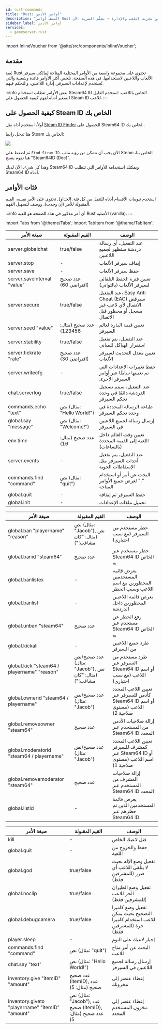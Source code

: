 ```yaml
---
id: rust-commands
title: "Rust: أوامر الأدمن"
description: "اكتشف أوامر Rust الأساسية لإدارة سيرفر الألعاب والتحكم باللاعبين لتحسين تجربة اللعب والإدارة → تعلّم المزيد الآن"
sidebar_label: أوامر الأدمن
services:
  - gameserver-rust
---
```


import InlineVoucher from '@site/src/components/InlineVoucher';

## مقدمة

لعبة Rust تحتوي على مجموعة واسعة من الأوامر المختلفة المتاحة لمالكي سيرفر الألعاب واللاعبين لاستخدامها. في هذه الصفحة، نلخص أكثر الأوامر فائدة وشعبية والتي تُستخدم لإعدادات السيرفر، إدارة اللاعبين، والتحكم فيهم.

:::info
بعض الأوامر تتطلب استخدام Steam64 ID الخاص باللاعب. استخدم الدليل الصغير أدناه لفهم كيفية الحصول على Steam ID للاعب.
:::

<InlineVoucher />

## كيفية الحصول على Steam ID الخاص بك
أولاً، استخدم أداة مثل [Steam ID Finder](https://steamidfinder.com/) للحصول على Steam64 ID الخاص بك.

هنا تدخل رابط Steam الخاص بك:

![](https://screensaver01.zap-hosting.com/index.php/s/wscaNkzWSjzAktf/preview)

ثم اضغط على `Find Steam ID`. الآن يجب أن نتمكن من رؤية ملف Steam الخاص بنا، هنا نقوم بنسخ "Steam64ID (Dec)".

وهذا كل شيء، الآن لديك Steam64 ID ويمكنك استخدامه للأوامر التي تتطلب Steam64 ID أدناه.

## فئات الأوامر

استخدم تبويبات الأقسام أدناه للتنقل بين كل فئة. الجداول تحتوي على الأمر نفسه، القيم المقبولة للأمر (إن وجدت)، ووصف لتسهيل الفهم.

:::info
أي أمر مذكور في هذه الصفحة هو للعبة Rust الأصلية (vanilla).
:::

import Tabs from '@theme/Tabs';
import TabItem from '@theme/TabItem';

<Tabs>
  <TabItem value="ServerSettings" label="إعدادات السيرفر" default>

| صيغة الأمر                  | القيم المقبولة | الوصف | 
| ----------------------- | ---------- | --------- | 
| server.globalchat      | true/false          | عند التفعيل، أي رسالة دردشة ستظهر لجميع اللاعبين         | 
| server.stop      | -          | إيقاف سيرفر الألعاب         | 
| server.save      | -          | حفظ سيرفر الألعاب         | 
| server.saveinterval "value"      | عدد صحيح (افتراضي 60)          | تعيين فترة الحفظ التلقائي لسيرفر الألعاب (بالثواني)         | 
| server.secure      | true/false          | عند التفعيل، Easy Anti Cheat (EAC) سيرفض الاتصال لأي لاعب غير مسجل أو محظور قبل الاتصال         | 
| server.seed "value"     | عدد صحيح (مثال: 123456)          | تعيين قيمة البذرة لعالم السيرفر         | 
| server.stability      | true/false          | عند التفعيل، يتم تفعيل استقرار الهياكل للمباني         | 
| server.tickrate "rate"      | عدد صحيح (افتراضي 30)          | تعيين معدل التحديث لسيرفر الألعاب         | 
| server.writecfg      | -          | حفظ تغييرات الإعدادات التي تم تعيينها سابقًا عبر أوامر السيرفر الأخرى         | 
| chat.serverlog      | true/false          | عند التفعيل، سيتم تسجيل الدردشة دائمًا في وحدة تحكم السيرفر         | 
| commands.echo "text"      | نص (مثال: "Hello World!")          | طباعة الرسالة المحددة في وحدة تحكم السيرفر         | 
| global.say "message"      | نص (مثال: "Welcome!")          | إرسال رسالة لجميع اللاعبين في السيرفر         | 
| env.time      | عدد صحيح (مثال: 16)          | تعيين وقت العالم داخل اللعبة إلى القيمة المحددة (بالساعات)         | 
| server.events      | -          | عند التفعيل، يتم تفعيل أحداث السيرفر مثل الإسقاطات الجوية         | 
| commands.find "command"      | نص (مثال: "quit")          | البحث عن أمر أو استخدام "." لعرض جميع الأوامر المتاحة         | 
| global.quit      | -          | حفظ السيرفر ثم إيقافه         | 
| global.init      | -          | تحميل ملفات الإعدادات         | 

</TabItem>
<TabItem value="PlayerAdmin" label="إدارة اللاعبين">

| صيغة الأمر                  | القيم المقبولة | الوصف | 
| ----------------------- | ---------- | --------- | 
| global.ban "playername" "reason"      | نص (مثال: "Jacob"), نص (مثال: "كان مشاغب!")          | حظر مستخدم من السيرفر (مع سبب اختياري)         | 
| global.banid "steam64"      | عدد صحيح          | حظر مستخدم عبر Steam64 ID الخاص به         | 
| global.banlistex      | -          | يعرض قائمة المستخدمين المحظورين مع اسم اللاعب وسبب الحظر         | 
| global.banlist      | -          | يعرض قائمة اللاعبين المحظورين داخل الدردشة         | 
| global.unban "steam64"      | عدد صحيح          | رفع الحظر عن مستخدم عبر Steam64 ID الخاص به         | 
| global.kickall      | -          | طرد جميع اللاعبين من السيرفر         | 
| global.kick "steam64 / playername" "reason"      | عدد صحيح/نص (مثال: "Jacob"), نص (مثال: "كان مشاغب!")         | طرد مستخدم من السيرفر عبر Steam64 ID أو اسم اللاعب (مع سبب اختياري)         | 
| global.ownerid "steam64 / playername"      | عدد صحيح/نص (مثال: "Jacob")          | تعيين اللاعب المحدد كأدمن للسيرفر عبر Steam64 ID أو اسم اللاعب (مستوى صلاحية 2)         | 
| global.removeowner "steam64"      | عدد صحيح         | إزالة صلاحيات الأدمن من المستخدم عبر Steam64 ID المحدد         | 
| global.moderatorid "steam64 / playername"      | عدد صحيح/نص (مثال: "Jacob")          | تعيين اللاعب المحدد كمشرف للسيرفر عبر Steam64 ID أو اسم اللاعب (مستوى صلاحية 1)         | 
| global.removemoderator "steam64"      | عدد صحيح          | إزالة صلاحيات المشرف من المستخدم عبر Steam64 ID المحدد         | 
| global.listid      | -          | يعرض قائمة المستخدمين الذين تم حظرهم عبر Steam64 ID          | 

</TabItem>
<TabItem value="Player Controls" label="تحكم باللاعبين">

| صيغة الأمر                  | القيم المقبولة | الوصف | 
| ----------------------- | ---------- | --------- | 
| kill      | -          | قتل لاعبك الخاص         | 
| global.quit      | -          | حفظ والخروج من اللعبة         | 
| global.god      | true/false          | تفعيل وضع الإله بحيث لا يتلقى اللاعب أي ضرر (للمشرفين فقط)          | 
| global.noclip      | true/false          | تفعيل وضع الطيران الحر للاعب (للمشرفين فقط)          | 
| global.debugcamera      | true/false          | تفعيل وضع كاميرا التصحيح بحيث يمكن للاعب استخدام كاميرا حرة (للمشرفين فقط)          | 
| player.sleep      | -          | إجبار لاعبك على النوم         | 
| commands.find "command"      | نص (مثال: "quit")          | البحث عن أمر متاح للاعب
| chat.say "text"     | نص (مثال: "Hello World!")          | إرسال رسالة لجميع اللاعبين في السيرفر         | 
| inventory.give "itemID" "amount"     | عدد صحيح (itemID), عدد صحيح (مثال: 5)          | إعطاء عنصر إلى مخزونك         | 
| inventory.giveto "playername" "itemID" "amount"      | نص (مثال: "Jacob"), عدد صحيح (itemID), عدد صحيح (مثال: 5)          | إعطاء عنصر إلى مخزون المستخدم المحدد         | 

</TabItem>
</Tabs>

<InlineVoucher />